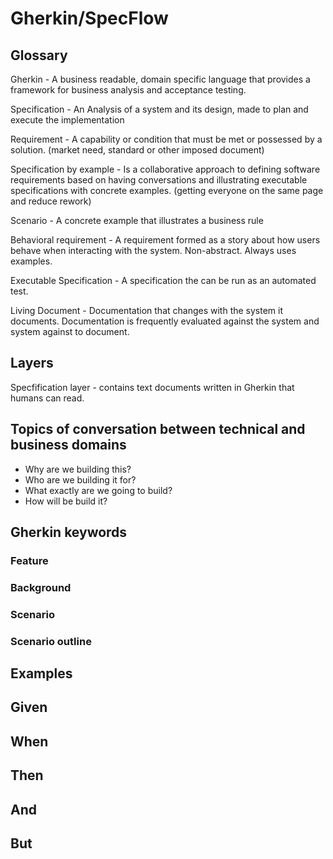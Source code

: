 # Gherkin/SpecFlow

## Glossary

Gherkin - A business readable, domain specific language that provides a framework for business analysis and acceptance testing.

Specification - An Analysis of a system and its design, made to plan and execute the implementation

Requirement - A capability or condition that must be met or possessed by a solution. (market need, standard or other imposed document)

Specification by example - Is a collaborative approach to defining software requirements based on having conversations and illustrating executable specifications with concrete examples. (getting everyone on the same page and reduce rework)

Scenario - A concrete example that illustrates a business rule

Behavioral requirement - A requirement formed as a story about how users behave when interacting with the system. Non-abstract. Always uses examples.

Executable Specification - A specification the can be run as an automated test.

Living Document - Documentation that changes with the system it documents. Documentation is frequently evaluated against the system and system against to document.

## Layers

Specfification layer - contains text documents written in Gherkin that humans can read.

## Topics of conversation between technical and business domains

- Why are we building this?
- Who are we building it for?
- What exactly are we going to build?
- How will be build it?

## Gherkin keywords

### Feature
### Background
### Scenario
### Scenario outline
## Examples
## Given
## When
## Then
## And
## But